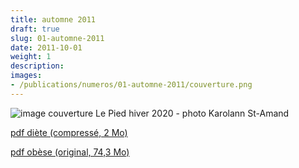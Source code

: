 ```yaml
---
title: automne 2011
draft: true
slug: 01-automne-2011
date: 2011-10-01
weight: 1
description: 
images:
- /publications/numeros/01-automne-2011/couverture.png
---
```


![image couverture Le Pied hiver 2020 - photo Karolann St-Amand](couverture.png)

[pdf diète (compressé, 2 Mo)](le-pied-hiver-2020-compress.pdf)

[pdf obèse (original, 74,3 Mo)](le-pied-hiver-2020.pdf)

